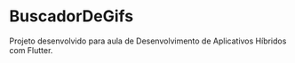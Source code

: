 # BuscadorDeGifs
Projeto desenvolvido para aula de Desenvolvimento de Aplicativos Híbridos com Flutter.
